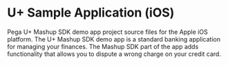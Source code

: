 # U+ Sample Application (iOS)
Pega U+ Mashup SDK demo app project source files for the Apple iOS platform. The U+ Mashup SDK demo app is a standard banking application for managing your finances. The Mashup SDK part of the app adds functionality that allows you to dispute a wrong charge on your credit card.